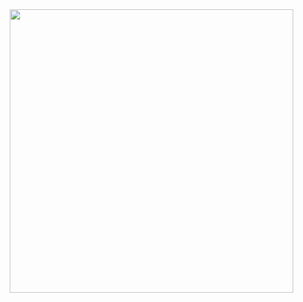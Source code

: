 <div id="header" align="center">
  <img src="https://www.funnyart.club/uploads/posts/2022-12/1672178530_www-funnyart-club-p-gus-mem-vkontakte-69.jpg" width="500"/>
</div>
